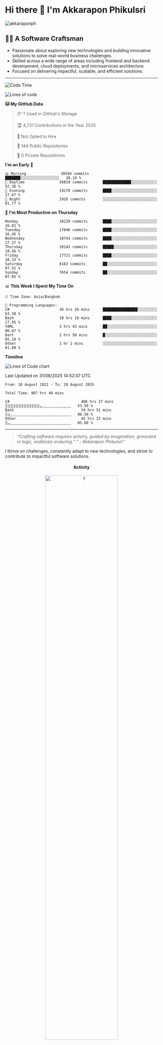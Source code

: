# Hi there 👋 I'm Akkarapon Phikulsri  
<p align="left"> <img src="https://komarev.com/ghpvc/?username=akkaraponph&label=Glancing&color=0e75b6&style=flat" alt="akkaraponph" /> </p>

## 🧑‍💻 A Software Craftsman

- Passionate about exploring new technologies and building innovative solutions to solve real-world business challenges.
- Skilled across a wide range of areas including frontend and backend development, cloud deployments, and microservices architecture.
- Focused on delivering impactful, scalable, and efficient solutions.

---


<!--START_SECTION:waka-->
![Code Time](http://img.shields.io/badge/Code%20Time-910%20hrs%2054%20mins-blue)

![Lines of code](https://img.shields.io/badge/From%20Hello%20World%20I%27ve%20Written-153.4%20million%20lines%20of%20code-blue)

**🐱 My GitHub Data** 

> 📦 ? Used in GitHub's Storage 
 > 
> 🏆 4,731 Contributions in the Year 2025
 > 
> 🚫 Not Opted to Hire
 > 
> 📜 144 Public Repositories 
 > 
> 🔑 0 Private Repositories 
 > 
**I'm an Early 🐤** 

```text
🌞 Morning                30594 commits       ███████░░░░░░░░░░░░░░░░░░   28.19 % 
🌆 Daytime                56819 commits       █████████████░░░░░░░░░░░░   52.36 % 
🌃 Evening                19170 commits       ████░░░░░░░░░░░░░░░░░░░░░   17.67 % 
🌙 Night                  1926 commits        ░░░░░░░░░░░░░░░░░░░░░░░░░   01.77 % 
```
📅 **I'm Most Productive on Thursday** 

```text
Monday                   18239 commits       ████░░░░░░░░░░░░░░░░░░░░░   16.81 % 
Tuesday                  17846 commits       ████░░░░░░░░░░░░░░░░░░░░░   16.45 % 
Wednesday                18743 commits       ████░░░░░░░░░░░░░░░░░░░░░   17.27 % 
Thursday                 20143 commits       █████░░░░░░░░░░░░░░░░░░░░   18.56 % 
Friday                   17721 commits       ████░░░░░░░░░░░░░░░░░░░░░   16.33 % 
Saturday                 8163 commits        ██░░░░░░░░░░░░░░░░░░░░░░░   07.52 % 
Sunday                   7654 commits        ██░░░░░░░░░░░░░░░░░░░░░░░   07.05 % 
```


📊 **This Week I Spent My Time On** 

```text
🕑︎ Time Zone: Asia/Bangkok

💬 Programming Languages: 
C#                       36 hrs 26 mins      ████████████████░░░░░░░░░   63.38 % 
Bash                     10 hrs 19 mins      ████░░░░░░░░░░░░░░░░░░░░░   17.95 % 
YAML                     3 hrs 43 mins       ██░░░░░░░░░░░░░░░░░░░░░░░   06.47 % 
Dart                     2 hrs 58 mins       █░░░░░░░░░░░░░░░░░░░░░░░░   05.18 % 
Other                    1 hr 2 mins         ░░░░░░░░░░░░░░░░░░░░░░░░░   01.80 % 
```

**Timeline**

![Lines of Code chart](https://raw.githubusercontent.com/akkaraponph/akkaraponph/main/assets/bar_graph.png)


 Last Updated on 31/08/2025 14:52:07 UTC
<!--END_SECTION:waka-->


<!--START_SECTION:waka-simple-->

```text
From: 18 August 2021 - To: 29 August 2025

Total Time: 907 hrs 49 mins

C#                                 486 hrs 27 mins ⣿⣿⣿⣿⣿⣿⣿⣿⣿⣿⣿⣿⣿⣤⣀⣀⣀⣀⣀⣀⣀⣀⣀⣀⣀   53.59 %
Bash                               59 hrs 51 mins  ⣿⣶⣀⣀⣀⣀⣀⣀⣀⣀⣀⣀⣀⣀⣀⣀⣀⣀⣀⣀⣀⣀⣀⣀⣀   06.59 %
Other                              45 hrs 23 mins  ⣿⣤⣀⣀⣀⣀⣀⣀⣀⣀⣀⣀⣀⣀⣀⣀⣀⣀⣀⣀⣀⣀⣀⣀⣀   05.00 %
```

<!--END_SECTION:waka-simple-->

---

> *"Crafting software requires artistry, guided by imagination, grounded in logic, endlessly enduring."*
> *" - Akkarapon Phikulsri"*

I thrive on challenges, constantly adapt to new technologies, and strive to contribute to impactful software solutions.






<h4 align="center">
Activity
</h4>
  


 <div align="center">

  <div>
    <img src="https://github-profile-summary-cards.vercel.app/api/cards/profile-details?username=akkaraponph&theme=react"  display=block width=69% height=auto  alt="1" >
  </div>
  

  <a href="http://www.github.com/akkaraponph"><img width="43%" src="https://github-readme-stats.vercel.app/api?username=akkaraponph&hide=&count_private=true&bg_color=0D1117&theme=react&hide_border=true&show_icons=true" alt="akkaraponph's GitHub stats" /></a>
  <a href="http://www.github.com/akkaraponph"><img alt="akkaraponph Top Language"  width = "25%" src="https://github-readme-stats.vercel.app/api/top-langs/?username=akkaraponph&langs_count=10&count_private=true&layout=compact&theme=react&hide_border=true&bg_color=0D1117"/></a>

</div>




<div>

<h4 align="center">

![](https://quotes-github-readme.vercel.app/api?type=horizontal&theme=radical)
</div>



<div align="center">


<div style="text-align: center;">
  <picture>
    <source media="(prefers-color-scheme: dark)" srcset="https://github.com/akkaraponph/akkaraponph/blob/output/github-snake-dark.svg" />
    <source media="(prefers-color-scheme: light)" srcset="https://github.com/akkaraponph/akkaraponph/blob/output/github-snake.svg" />
    <img alt="github-snake" src="https://github.com/akkaraponph/akkaraponph/blob/output/ocean.gif" />
  </picture>
</div>
</div>




    
![GITHUB Stats](https://raw.githubusercontent.com/akkaraponph/github-stats/master/generated/overview.svg#gh-dark-mode-only) ![GITHUB Languages](https://raw.githubusercontent.com/akkaraponph/github-stats/master/generated/languages.svg#gh-dark-mode-only)
![GITHUB Stats](https://raw.githubusercontent.com/akkaraponph/github-stats/master/generated/overview.svg#gh-light-mode-only) ![GITHUB Languages](https://raw.githubusercontent.com/akkaraponph/github-stats/master/generated/languages.svg#gh-light-mode-only)


<br />




 <div align="center">

  </div>

[![DigitalOcean Referral Badge](https://web-platforms.sfo2.cdn.digitaloceanspaces.com/WWW/Badge%201.svg)](https://www.digitalocean.com/?refcode=a351da331073&utm_campaign=Referral_Invite&utm_medium=Referral_Program&utm_source=badge)
<a href="https://www.buymeacoffee.com/akkarapon"><img src="https://cdn.buymeacoffee.com/buttons/v2/default-yellow.png" width="220"/></a>


---


```mermaid
flowchart LR
    A[🎨 Software Craftsmanship] --> B[🎯 Expertise]
    A --> C[🛠️ Tech Stack]
    A --> D[🚀 Projects]
    
    B --> E[⚡ Performance Optimization]
    B --> F[🏗️ Scalable Architecture]
    B --> G[💡 Problem Solving]
    
    C --> H[🎨 Frontend]
    C --> I[⚙️ Backend]
    C --> J[☁️ DevOps]
    C --> K[🗄️ Database]
    
    H --> L[Next.js • Redux • TypeScript]
    I --> M[Golang • C# • Python]
    J --> N[Docker • AWS • Kubernetes]
    K --> O[PostgreSQL • MongoDB • Redis]
    
    D --> P[🌐 Web Applications]
    D --> Q[🔗 Microservices]
    D --> R[📱 Mobile Apps]
    D --> S[🤖 API Development]
    
    E --> T[📊 Monitoring & Analytics]
    F --> U[🔄 CI/CD Pipelines]
    G --> V[🧪 Testing & Quality]
    
    P --> W[💼 Business Solutions]
    Q --> X[🎯 High Availability]
    R --> Y[📱 Cross-Platform]
    S --> Z[🔗 RESTful & GraphQL]

    %% GitHub-optimized styling
    style A fill:#0969da,stroke:#0550ae,stroke-width:4px,color:#ffffff
    
    style B fill:#7c3aed,stroke:#6d28d9,stroke-width:3px,color:#ffffff
    style C fill:#059669,stroke:#047857,stroke-width:3px,color:#ffffff
    style D fill:#f59e0b,stroke:#d97706,stroke-width:3px,color:#ffffff
    
    style E fill:#8b5cf6,stroke:#7c3aed,stroke-width:2px,color:#ffffff
    style F fill:#a855f7,stroke:#9333ea,stroke-width:2px,color:#ffffff
    style G fill:#6366f1,stroke:#4f46e5,stroke-width:2px,color:#ffffff
    
    style H fill:#16a34a,stroke:#15803d,stroke-width:2px,color:#ffffff
    style I fill:#059669,stroke:#047857,stroke-width:2px,color:#ffffff
    style J fill:#0891b2,stroke:#0e7490,stroke-width:2px,color:#ffffff
    style K fill:#0d9488,stroke:#0f766e,stroke-width:2px,color:#ffffff
    
    style L fill:#22c55e,stroke:#16a34a,stroke-width:1px,color:#ffffff
    style M fill:#10b981,stroke:#059669,stroke-width:1px,color:#ffffff
    style N fill:#06b6d4,stroke:#0891b2,stroke-width:1px,color:#ffffff
    style O fill:#14b8a6,stroke:#0d9488,stroke-width:1px,color:#ffffff
    
    style P fill:#f97316,stroke:#ea580c,stroke-width:2px,color:#ffffff
    style Q fill:#f59e0b,stroke:#d97706,stroke-width:2px,color:#ffffff
    style R fill:#eab308,stroke:#ca8a04,stroke-width:2px,color:#ffffff
    style S fill:#d97706,stroke:#b45309,stroke-width:2px,color:#ffffff
    
    style T fill:#c084fc,stroke:#a855f7,stroke-width:1px,color:#ffffff
    style U fill:#d8b4fe,stroke:#c084fc,stroke-width:1px,color:#ffffff
    style V fill:#93c5fd,stroke:#3b82f6,stroke-width:1px,color:#ffffff
    
    style W fill:#fb923c,stroke:#f97316,stroke-width:1px,color:#ffffff
    style X fill:#fbbf24,stroke:#f59e0b,stroke-width:1px,color:#ffffff
    style Y fill:#facc15,stroke:#eab308,stroke-width:1px,color:#ffffff
    style Z fill:#fb7185,stroke:#f43f5e,stroke-width:1px,color:#ffffff
    
    %% Clean link styling
    linkStyle default stroke:#6b7280,stroke-width:2px
```


